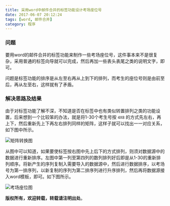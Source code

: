 ```yaml
---
title: 采用word中邮件合并的标签功能设计考场座位号
date: 2017-06-07 20:12:24
tags: [word, 邮件合并]
category: 程序
---
```

### 问题
要用word的邮件合并的标签功能来制作一些考场座位号，这件事本来不是很复杂，采用普通的标签向导就可以完成，然后再加一些表头表尾之类的说明文字，即可。
<!-- more -->

问题是标签功能的排序是从左至右再从上到下的排列，而考生的座位号则是由前至后，再从左至右，这样就有了矛盾。

### 解决思路及结果
由于对标签功能了解不深，不知道是否在标签中也有类似转置排列之类的功能设置，后来想到一个比较笨的办法，就是将1-30个考生号按 `4X8` 的方式先左右，再上下，然后重新先上下再左右排列同样的矩阵，这样子就可以找出一一对应关系，如下图中所示。

![矩阵转换图](/img/矩阵.png)

从图中可以知道，如果要使标签按右图中先上后下的方式排列，则须对数据源中的数据进行重新排序。左图中第一列至第四列的数列排列好后即是从1-30的重新排列顺序。将新产生的序列复制入需要导入的数据源中，然后进行数据排序，以考场号为第一排序列，以新复制的序列为第二排序列进行升序排列，然后再将数据源接入word模板，即可。如下图所示。

![考场座位图](/img/考场座位.png)

**版权所有，欢迎转载，转载请注明出处**。
